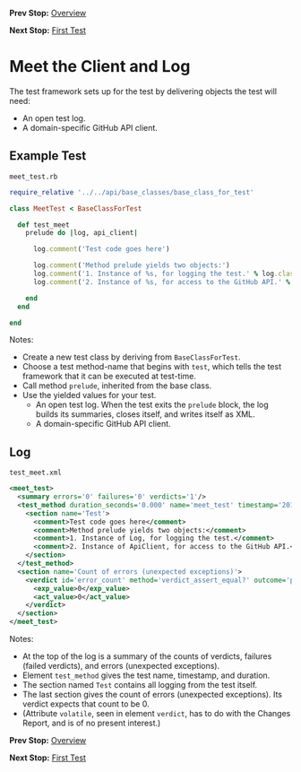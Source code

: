 <!--- GENERATED FILE, DO NOT EDIT --->
**Prev Stop:** [Overview](./Overview.md#overview)

**Next Stop:** [First Test](./First.md#first-test)


# Meet the Client and Log

The test framework sets up for the test by delivering objects the test will need:

- An open test log.
- A domain-specific GitHub API client.

## Example Test

<code>meet_test.rb</code>
```ruby
require_relative '../../api/base_classes/base_class_for_test'

class MeetTest < BaseClassForTest

  def test_meet
    prelude do |log, api_client|

      log.comment('Test code goes here')

      log.comment('Method prelude yields two objects:')
      log.comment('1. Instance of %s, for logging the test.' % log.class.name)
      log.comment('2. Instance of %s, for access to the GitHub API.' % api_client.class.name)

    end
  end

end
```

Notes:

- Create a new test class by deriving from `BaseClassForTest`.
- Choose a test method-name that begins with `test`, which tells the test framework that it can be executed at test-time.
- Call method `prelude`, inherited from the base class.
- Use the yielded values for your test.
  - An open test log.  When the test exits the `prelude` block, the log builds its summaries, closes itself, and writes itself as XML.
  - A domain-specific GitHub API client.

## Log

<code>test_meet.xml</code>
```xml
<meet_test>
  <summary errors='0' failures='0' verdicts='1'/>
  <test_method duration_seconds='0.000' name='meet_test' timestamp='2017-12-10-Sun-14.15.25.831'>
    <section name='Test'>
      <comment>Test code goes here</comment>
      <comment>Method prelude yields two objects:</comment>
      <comment>1. Instance of Log, for logging the test.</comment>
      <comment>2. Instance of ApiClient, for access to the GitHub API.</comment>
    </section>
  </test_method>
  <section name='Count of errors (unexpected exceptions)'>
    <verdict id='error_count' method='verdict_assert_equal?' outcome='passed' volatile='true'>
      <exp_value>0</exp_value>
      <act_value>0</act_value>
    </verdict>
  </section>
</meet_test>
```

Notes:

- At the top of the log is a summary of the counts of verdicts, failures (failed verdicts), and errors (unexpected exceptions).
- Element `test_method` gives the test name, timestamp, and duration.
- The section named `Test` contains all logging from the test itself.
- The last section gives the count of errors (unexpected exceptions).  Its verdict expects that count to be 0.
- (Attribute `volatile`, seen in element `verdict`, has to do with the Changes Report, and is of no present interest.)

**Prev Stop:** [Overview](./Overview.md#overview)

**Next Stop:** [First Test](./First.md#first-test)

